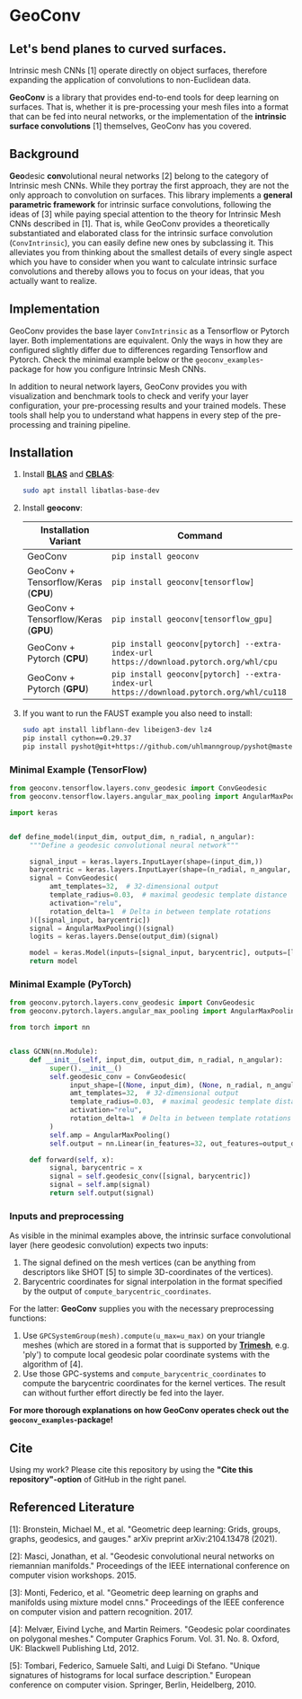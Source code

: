 # GeoConv

## Let's bend planes to curved surfaces.

Intrinsic mesh CNNs [1] operate directly on object surfaces, therefore expanding the application of convolutions to
non-Euclidean data.

**GeoConv** is a library that provides end-to-end tools for deep learning on surfaces.
That is, whether it is pre-processing your mesh files into a format that can be fed into neural networks, or the
implementation of the **intrinsic surface convolutions** [1] themselves, GeoConv has you covered.

## Background

**Geo**desic **conv**olutional neural networks [2] belong to the category of Intrinsic mesh CNNs. While they portray the
first approach, they are not the only approach to convolution on surfaces. This library implements a **general
parametric framework** for intrinsic surface convolutions, following the ideas of [3] while paying special attention to
the theory for Intrinsic Mesh CNNs described in [1].
That is, while GeoConv provides a theoretically substantiated and elaborated class for the intrinsic surface convolution
(`ConvIntrinsic`), you can easily define new ones by subclassing it. This alleviates you from thinking about the
smallest details of every single aspect which you have to consider when you want to calculate intrinsic surface 
convolutions and thereby allows you to focus on your ideas, that you actually want to realize.

## Implementation

GeoConv provides the base layer `ConvIntrinsic` as a Tensorflow or Pytorch layer. Both implementations are equivalent.
Only the ways in how they are configured slightly differ due to differences regarding Tensorflow and Pytorch. Check the
minimal example below or the `geoconv_examples`-package for how you configure Intrinsic Mesh CNNs.

In addition to neural network layers, GeoConv provides you with visualization and benchmark tools to check and verify
your layer configuration, your pre-processing results and your trained models. These tools shall help you to understand 
what happens in every step of the pre-processing and training pipeline.

## Installation
1. Install **[BLAS](https://netlib.org/blas/#_reference_blas_version_3_10_0)** and **[CBLAS](https://netlib.org/blas/#_cblas)**:
    ```bash
    sudo apt install libatlas-base-dev
    ```

2. Install **geoconv**:
    
    | Installation Variant                 | Command                                                                                 |
    |--------------------------------------|-----------------------------------------------------------------------------------------|
    | GeoConv                              | `pip install geoconv`                                                                   |
    | GeoConv + Tensorflow/Keras (**CPU**) | `pip install geoconv[tensorflow]`                                                       |
    | GeoConv + Tensorflow/Keras (**GPU**) | `pip install geoconv[tensorflow_gpu]`                                                   |
    | GeoConv + Pytorch (**CPU**)          | `pip install geoconv[pytorch] --extra-index-url https://download.pytorch.org/whl/cpu`   |
    | GeoConv + Pytorch (**GPU**)          | `pip install geoconv[pytorch] --extra-index-url https://download.pytorch.org/whl/cu118` |

3. If you want to run the FAUST example you also need to install:
    ```bash
    sudo apt install libflann-dev libeigen3-dev lz4
    pip install cython==0.29.37
    pip install pyshot@git+https://github.com/uhlmanngroup/pyshot@master
    ```

### Minimal Example (TensorFlow)

```python
from geoconv.tensorflow.layers.conv_geodesic import ConvGeodesic
from geoconv.tensorflow.layers.angular_max_pooling import AngularMaxPooling

import keras


def define_model(input_dim, output_dim, n_radial, n_angular):
     """Define a geodesic convolutional neural network"""

     signal_input = keras.layers.InputLayer(shape=(input_dim,))
     barycentric = keras.layers.InputLayer(shape=(n_radial, n_angular, 3, 2))
     signal = ConvGeodesic(
          amt_templates=32,  # 32-dimensional output
          template_radius=0.03,  # maximal geodesic template distance 
          activation="relu",
          rotation_delta=1  # Delta in between template rotations
     )([signal_input, barycentric])
     signal = AngularMaxPooling()(signal)
     logits = keras.layers.Dense(output_dim)(signal)

     model = keras.Model(inputs=[signal_input, barycentric], outputs=[logits])
     return model
```

### Minimal Example (PyTorch)

```python
from geoconv.pytorch.layers.conv_geodesic import ConvGeodesic
from geoconv.pytorch.layers.angular_max_pooling import AngularMaxPooling

from torch import nn


class GCNN(nn.Module):
     def __init__(self, input_dim, output_dim, n_radial, n_angular):
          super().__init__()
          self.geodesic_conv = ConvGeodesic(
               input_shape=[(None, input_dim), (None, n_radial, n_angular, 3, 2)],
               amt_templates=32,  # 32-dimensional output
               template_radius=0.03,  # maximal geodesic template distance 
               activation="relu",
               rotation_delta=1  # Delta in between template rotations
          )
          self.amp = AngularMaxPooling()
          self.output = nn.Linear(in_features=32, out_features=output_dim)

     def forward(self, x):
          signal, barycentric = x
          signal = self.geodesic_conv([signal, barycentric])
          signal = self.amp(signal)
          return self.output(signal)
```

### Inputs and preprocessing

As visible in the minimal examples above, the intrinsic surface convolutional layer (here geodesic convolution) expects
two inputs:
1. The signal defined on the mesh vertices (can be anything from descriptors like SHOT [5] to simple 3D-coordinates of
the vertices).
2. Barycentric coordinates for signal interpolation in the format specified by the output of
``compute_barycentric_coordinates``.

For the latter: **GeoConv** supplies you with the necessary preprocessing functions:
1. Use ``GPCSystemGroup(mesh).compute(u_max=u_max)`` on your triangle meshes (which are stored in a format that is
supported by **[Trimesh](https://trimsh.org/index.html)**, e.g. 'ply') to compute local geodesic polar coordinate systems with the algorithm
of [4].
2. Use those GPC-systems and ``compute_barycentric_coordinates`` to compute the barycentric coordinates for the kernel 
vertices. The result can without further effort directly be fed into the layer.

**For more thorough explanations on how GeoConv operates check out the `geoconv_examples`-package!**

## Cite

Using my work? Please cite this repository by using the **"Cite this repository"-option** of GitHub
in the right panel.

## Referenced Literature

[1]: Bronstein, Michael M., et al. "Geometric deep learning: Grids, groups, graphs, geodesics, and gauges." 
     arXiv preprint arXiv:2104.13478 (2021).

[2]: Masci, Jonathan, et al. "Geodesic convolutional neural networks on riemannian manifolds." Proceedings of the IEEE
     international conference on computer vision workshops. 2015.

[3]: Monti, Federico, et al. "Geometric deep learning on graphs and manifolds using mixture model cnns." Proceedings
     of the IEEE conference on computer vision and pattern recognition. 2017.

[4]: Melvær, Eivind Lyche, and Martin Reimers. "Geodesic polar coordinates on polygonal meshes." Computer Graphics 
     Forum. Vol. 31. No. 8. Oxford, UK: Blackwell Publishing Ltd, 2012.

[5]: Tombari, Federico, Samuele Salti, and Luigi Di Stefano. "Unique signatures of histograms for local surface
     description." European conference on computer vision. Springer, Berlin, Heidelberg, 2010.
